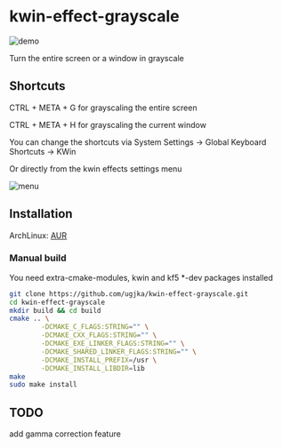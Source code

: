 # kwin-effect-grayscale

![demo](https://raw.githubusercontent.com/ugjka/kwin-effect-grayscale/master/demo/demo.png "demo")

Turn the entire screen or a window in grayscale

## Shortcuts

CTRL + META + G for grayscaling the entire screen

CTRL + META + H for grayscaling the current window

You can change the shortcuts via System Settings -> Global Keyboard Shortcuts -> KWin

Or directly from the kwin effects settings menu

![menu](https://raw.githubusercontent.com/ugjka/kwin-effect-grayscale/master/demo/menu.png "menu")

## Installation

ArchLinux: [AUR](https://aur.archlinux.org/packages/kwin-effect-grayscale-git/)

### Manual build

You need extra-cmake-modules, kwin and kf5 *-dev packages installed

```bash
git clone https://github.com/ugjka/kwin-effect-grayscale.git
cd kwin-effect-grayscale
mkdir build && cd build
cmake .. \
        -DCMAKE_C_FLAGS:STRING="" \
        -DCMAKE_CXX_FLAGS:STRING="" \
        -DCMAKE_EXE_LINKER_FLAGS:STRING="" \
        -DCMAKE_SHARED_LINKER_FLAGS:STRING="" \
        -DCMAKE_INSTALL_PREFIX=/usr \
        -DCMAKE_INSTALL_LIBDIR=lib
make
sudo make install
```

## TODO

add gamma correction feature
